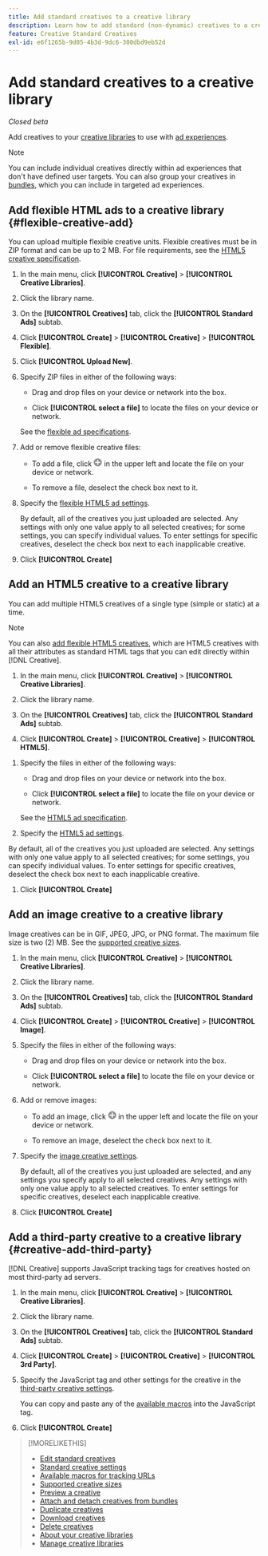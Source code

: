```yaml
---
title: Add standard creatives to a creative library
description: Learn how to add standard (non-dynamic) creatives to a creative library.
feature: Creative Standard Creatives
exl-id: e6f1265b-9d05-4b3d-9dc6-300dbd9eb52d
---
```

# Add standard creatives to a creative library

*Closed beta*

Add creatives to your [creative libraries](creative-library-manage.md) to use with [ad experiences](/help/creative/experiences/experience-about.md).

>[!NOTE]
>
> You can include individual creatives directly within ad experiences that don't have defined user targets. You can also group your creatives in [bundles](bundle-manage.md), which you can include in targeted ad experiences.

## Add flexible HTML ads to a creative library {#flexible-creative-add}

<!-- Later:
You can do either of the following: 

* Upload your own flexible creatives in ZIP files.

* Use any of the predefined flexible creative templates as a starting point for your own flexible creative.

### Upload your own flexible creatives {#flexible-creative-upload}

-->

You can upload multiple flexible creative units. Flexible creatives must be in ZIP format and can be up to 2 MB. For file requirements, see the [HTML5 creative specification](html5-creative-specification.md).

1. In the main menu, click **[!UICONTROL Creative]** > **[!UICONTROL Creative Libraries]**.

1. Click the library name.

1. On the **[!UICONTROL Creatives]** tab, click the **[!UICONTROL Standard Ads]** subtab.

1. Click **[!UICONTROL Create]** > **[!UICONTROL Creative]** > **[!UICONTROL Flexible]**.

1. Click **[!UICONTROL Upload New]**.

1. Specify ZIP files in either of the following ways:

   * Drag and drop files on your device or network into the box.
      
   * Click **[!UICONTROL select a file]** to locate the files on your device or network.

   See the [flexible ad specifications](#flexible-ad-spec).

1. Add or remove flexible creative files:

   * To add a file, click ![Add](/help/creative/assets/create.png "Add") in the upper left and locate the file on your device or network.

   * To remove a file, deselect the check box next to it.

1. Specify the [flexible HTML5 ad settings](/help/creative/creative-libraries/creative-settings-standard.md#creative-settings-flexible-html5).

   By default, all of the creatives you just uploaded are selected. Any settings with only one value apply to all selected creatives; for some settings, you can specify individual values. To enter settings for specific creatives, deselect the check box next to each inapplicable creative.

1. Click **[!UICONTROL Create]**

<!-- In a later phase:

### Add flexible creatives using a template {#flexible-creative-use-template}

You can use any of the [predefined flexible creative templates](flexible-html5-templates.md) included with [!DNL Creative] to build 160x600, 300x250, 300x600, or 728x90 ads. Once you select a template to use, you'll edit the click tags and attributes.<!-- Replace last sentence with this if we add the template download feature back:  You can either a\) select a template to use, and then edit the click tags and attributes; or b\) [download a template as a ZIP file](#download-flexible-creative-template), edit the contents offline to build your own creative, and then [upload the edited file as a new creative](flexible-creative-upload).>

For information about the attributes available in predefined templates, see "[Available flexible creative templates](#flexible-creative-templates-available)."

1. In the main menu, click **[!UICONTROL Creative]** > **[!UICONTROL Creative Libraries]**.

1. Click the library name.

1. On the **[!UICONTROL Creatives]** tab, click the **[!UICONTROL Standard Ads]** subtab.

1. Click **[!UICONTROL Create]** > **[!UICONTROL Creative]** > **[!UICONTROL Flexible]**.

1. Click **[!UICONTROL Browse System Flexible Templates]**.



[The following are old instructions; see how this works in the new UI]


1. In the left panel, select the creative size to see all available templates for that size.

1. Under the template name, click **[!UICONTROL Use This Creative]**.

1. Edit the [flexible HTML5 creative settings](/help/creative/creative-libraries/creative-settings-standard.md#creative-settings-flexible-html5) to include your own click tags, images, and other attributes.

   The maximum file size of the creative, once it's zipped, is 2 MB.[Will saving the creative zip it??]

1. (Optional) Once you've made your changes, click []()[add image] to preview the new creative. 

1. Click **[!UICONTROL Save]**.

-->

## Add an HTML5 creative to a creative library

<!-- verify -->You can add multiple HTML5 creatives of a single type (simple or static) at a time.

<!-- Add in when we add this feature back:
You can optionally download a sample HTML5 creative as a ZIP file, edit the contents to build your own creative, and then add the edited file as a new creative.
-->

>[!NOTE]
>
>You can also [add flexible HTML5 creatives](#flexible-creative-add), which are HTML5 creatives with all their attributes as standard HTML tags that you can edit directly within [!DNL Creative].

1. In the main menu, click **[!UICONTROL Creative]** > **[!UICONTROL Creative Libraries]**.

1. Click the library name.

1. On the **[!UICONTROL Creatives]** tab, click the **[!UICONTROL Standard Ads]** subtab.

1. Click **[!UICONTROL Create]** > **[!UICONTROL Creative]** > **[!UICONTROL HTML5]**.

<!-- Doesn't seem to be an option as of 11/27/24:

1. (Optional) To download a sample HTML5 creative as a ZIP file, click **Sample HTML5 Creatives**.

   The ZIP file is downloaded according to your browser's normal procedure, usually to the folder that is specified for downloads. 
   
   To create your own HTML5 creative using the sample, unzip the file and edit the contents to include your own ad images and attributes. Then, rename the folder and zip it, and continue below.

-->

1. Specify the files in either of the following ways:

   * Drag and drop files on your device or network into the box.
   
   * Click **[!UICONTROL select a file]** to locate the file on your device or network.

   See the [HTML5 ad specification](/help/creative/creative-libraries/html5-creative-specification.md).

1. Specify the [HTML5 ad settings](/help/creative/creative-libraries/creative-settings-standard.md#creative-settings-html5).

  By default, all of the creatives you just uploaded are selected. Any settings with only one value apply to all selected creatives; for some settings, you can specify individual values. To enter settings for specific creatives, deselect the check box next to each inapplicable creative.

1. Click **[!UICONTROL Create]**

## Add an image creative to a creative library

Image creatives can be in GIF, JPEG, JPG, or PNG format. The maximum file size is two (2) MB. See the [supported creative sizes](/help/creative/creative-libraries/creative-sizes.md).

1. In the main menu, click **[!UICONTROL Creative]** > **[!UICONTROL Creative Libraries]**.

1. Click the library name.

1. On the **[!UICONTROL Creatives]** tab, click the **[!UICONTROL Standard Ads]** subtab.

1. Click **[!UICONTROL Create]** > **[!UICONTROL Creative]** > **[!UICONTROL Image]**.

1. Specify the files in either of the following ways:

   * Drag and drop files on your device or network into the box.
   
   * Click **[!UICONTROL select a file]** to locate the file on your device or network.

1. Add or remove images:

   * To add an image, click ![Add](/help/creative/assets/create.png "Add") in the upper left and locate the file on your device or network.

   * To remove an image, deselect the check box next to it.

1. Specify the [image creative settings](/help/creative/creative-libraries/creative-settings-standard.md#creative-settings-image).

   By default, all of the creatives you just uploaded are selected, and any settings you specify apply to all selected creatives. Any settings with only one value apply to all selected creatives. To enter settings for specific creatives, deselect each inapplicable creative.

1. Click **[!UICONTROL Create]**

## Add a third-party creative to a creative library {#creative-add-third-party}

[!DNL Creative] supports JavaScript tracking tags for creatives hosted on most third-party ad servers.

1. In the main menu, click **[!UICONTROL Creative]** > **[!UICONTROL Creative Libraries]**.

1. Click the library name.

1. On the **[!UICONTROL Creatives]** tab, click the **[!UICONTROL Standard Ads]** subtab.

1. Click **[!UICONTROL Create]** > **[!UICONTROL Creative]** > **[!UICONTROL 3rd Party]**.

1. Specify the JavaScript tag and other settings for the creative in the [third-party creative settings](#creative-settings-third-party).

   You can copy and paste any of the [available macros](/help/creative/creative-macros.md) into the JavaScript tag.

1. Click **[!UICONTROL Create]**

>[!MORELIKETHIS]
>
>* [Edit standard creatives](/help/creative/creative-libraries/creative-edit-standard.md)
>* [Standard creative settings](/help/creative/creative-libraries/creative-settings-standard.md)
>* [Available macros for tracking URLs](/help/creative/creative-macros.md)
>* [Supported creative sizes](/help/creative/creative-libraries/creative-sizes.md)
>* [Preview a creative](/help/creative/creative-libraries/creative-preview.md)
>* [Attach and detach creatives from bundles](/help/creative/creative-libraries/creative-attach-detach-bundles.md)
>* [Duplicate creatives](/help/creative/creative-libraries/creative-duplicate.md)
>* [Download creatives](/help/creative/creative-libraries/creative-download.md)
>* [Delete creatives](/help/creative/creative-libraries/creative-delete.md)
>* [About your creative libraries](/help/creative/creative-libraries/creative-libraries-about.md)
>* [Manage creative libraries](/help/creative/creative-libraries/creative-library-manage.md)
